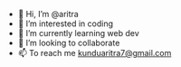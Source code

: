 - 👋 Hi, I’m @aritra
- 👀 I’m interested in coding
- 🌱 I’m currently learning web dev
- 💞️ I’m looking to collaborate
- 📫 To reach me kunduaritra7@gmail.com

<!---
aritra7/aritra7 is a ✨ special ✨ repository because its `README.md` (this file) appears on your GitHub profile.
You can click the Preview link to take a look at your changes.
--->
